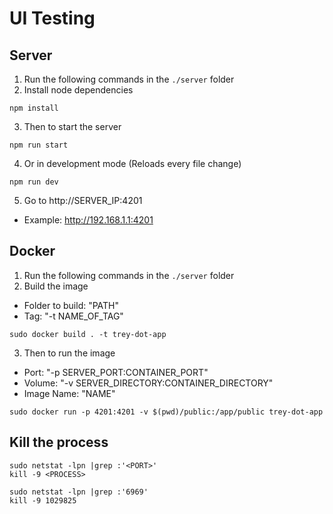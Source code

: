 # UI Testing

## Server

1. Run the following commands in the `./server` folder
2. Install node dependencies
```
npm install
```
3. Then to start the server
```
npm run start
```
4. Or in development mode (Reloads every file change)
```
npm run dev
```
5. Go to http://SERVER_IP:4201
  - Example: http://192.168.1.1:4201

## Docker

1. Run the following commands in the `./server` folder
2. Build the image
  - Folder to build: "PATH"
  - Tag: "-t NAME_OF_TAG"
```
sudo docker build . -t trey-dot-app
```
3. Then to run the image
  - Port: "-p SERVER_PORT:CONTAINER_PORT"
  - Volume: "-v SERVER_DIRECTORY:CONTAINER_DIRECTORY"
  - Image Name: "NAME"
```
sudo docker run -p 4201:4201 -v $(pwd)/public:/app/public trey-dot-app
```

## Kill the process

```
sudo netstat -lpn |grep :'<PORT>'
kill -9 <PROCESS>
```

```
sudo netstat -lpn |grep :'6969'
kill -9 1029825
```